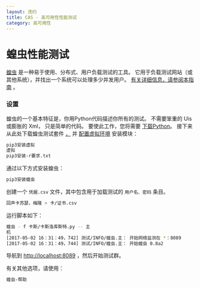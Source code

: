 ```yaml
---
layout: 违约
title: CAS - 高可用性性能测试
category: 高可用性
---
```


# 蝗虫性能测试

[蝗虫](http://locust.io/) 是一种易于使用、分布式、用户负载测试的工具。 它用于负载测试网站（或其他系统），并找出一个系统可以处理多少并发用户。 [有关详细信息，请参阅本指南](http://docs.locust.io/en/latest/what-is-locust.html) 。

### 设置

蝗虫的一个基本特征是，你用Python代码描述你所有的测试。 不需要笨重的 Uis 或膨胀的 Xml， 只是简单的代码。 要使此工作，您将需要 [下载Python](https://www.python.org/downloads/)。 接下来从此处下载蝗虫测试套件 [，](https://github.com/apereo/cas/raw/master/etc/loadtests) 并 [配置虚拟环境](https://virtualenv.pypa.io/en/stable/) 安装模块：

```bash
pip3安装虚拟
虚拟
pip3安装-r要求.txt
```

通过以下方式安装蝗虫：

```bash
pip3安装蝗虫
```

创建一个 `凭据.csv` 文件，其中包含用于加载测试的 `用户名、密码` 条目。

```bash
回声卡苏瑟，梅隆 > 卡/证书.csv
```

运行脚本如下：

```bash
蝗虫 - f 卡斯/卡斯洛库斯特.py -- 主
机
[2017-05-02 16：31：49，742] 测试/INFO/蝗虫.主： 开始网络监测在 *：8089
[2017-05-02 16：31：49，744] 测试/INFO/蝗虫.主： 开始蝗虫 0.8a2
```

导航到 [http://localhost:8089](http://localhost:8089) ，然后开始测试群。

有关其他选项，请使用：

```bash
蝗虫-帮助
```
